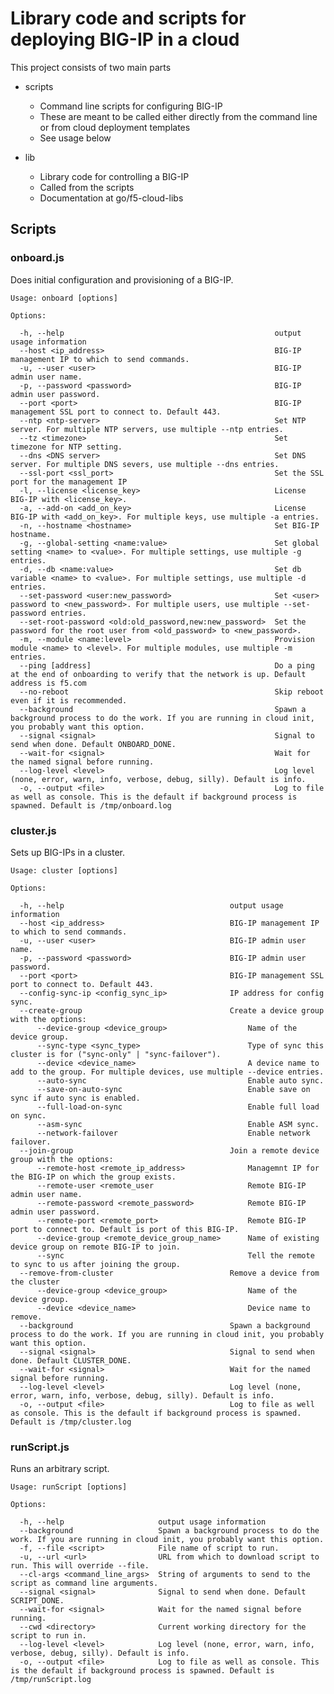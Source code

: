 # Library code and scripts for deploying BIG-IP in a cloud

This project consists of two main parts
- scripts
    - Command line scripts for configuring BIG-IP
    - These are meant to be called either directly from the command line or from cloud deployment templates
    - See usage below

- lib
    - Library code for controlling a BIG-IP
    - Called from the scripts
    - Documentation at go/f5-cloud-libs

## Scripts

### onboard.js

Does initial configuration and provisioning of a BIG-IP.

    Usage: onboard [options]

    Options:

      -h, --help                                               output usage information
      --host <ip_address>                                      BIG-IP management IP to which to send commands.
      -u, --user <user>                                        BIG-IP admin user name.
      -p, --password <password>                                BIG-IP admin user password.
      --port <port>                                            BIG-IP management SSL port to connect to. Default 443.
      --ntp <ntp-server>                                       Set NTP server. For multiple NTP servers, use multiple --ntp entries.
      --tz <timezone>                                          Set timezone for NTP setting.
      --dns <DNS server>                                       Set DNS server. For multiple DNS severs, use multiple --dns entries.
      --ssl-port <ssl_port>                                    Set the SSL port for the management IP
      -l, --license <license_key>                              License BIG-IP with <license_key>.
      -a, --add-on <add_on_key>                                License BIG-IP with <add_on_key>. For multiple keys, use multiple -a entries.
      -n, --hostname <hostname>                                Set BIG-IP hostname.
      -g, --global-setting <name:value>                        Set global setting <name> to <value>. For multiple settings, use multiple -g entries.
      -d, --db <name:value>                                    Set db variable <name> to <value>. For multiple settings, use multiple -d entries.
      --set-password <user:new_password>                       Set <user> password to <new_password>. For multiple users, use multiple --set-password entries.
      --set-root-password <old:old_password,new:new_password>  Set the password for the root user from <old_password> to <new_password>.
      -m, --module <name:level>                                Provision module <name> to <level>. For multiple modules, use multiple -m entries.
      --ping [address]                                         Do a ping at the end of onboarding to verify that the network is up. Default address is f5.com
      --no-reboot                                              Skip reboot even if it is recommended.
      --background                                             Spawn a background process to do the work. If you are running in cloud init, you probably want this option.
      --signal <signal>                                        Signal to send when done. Default ONBOARD_DONE.
      --wait-for <signal>                                      Wait for the named signal before running.
      --log-level <level>                                      Log level (none, error, warn, info, verbose, debug, silly). Default is info.
      -o, --output <file>                                      Log to file as well as console. This is the default if background process is spawned. Default is /tmp/onboard.log

### cluster.js

Sets up BIG-IPs in a cluster.

    Usage: cluster [options]

    Options:

      -h, --help                                     output usage information
      --host <ip_address>                            BIG-IP management IP to which to send commands.
      -u, --user <user>                              BIG-IP admin user name.
      -p, --password <password>                      BIG-IP admin user password.
      --port <port>                                  BIG-IP management SSL port to connect to. Default 443.
      --config-sync-ip <config_sync_ip>              IP address for config sync.
      --create-group                                 Create a device group with the options:
          --device-group <device_group>                  Name of the device group.
          --sync-type <sync_type>                        Type of sync this cluster is for ("sync-only" | "sync-failover").
          --device <device_name>                         A device name to add to the group. For multiple devices, use multiple --device entries.
          --auto-sync                                    Enable auto sync.
          --save-on-auto-sync                            Enable save on sync if auto sync is enabled.
          --full-load-on-sync                            Enable full load on sync.
          --asm-sync                                     Enable ASM sync.
          --network-failover                             Enable network failover.
      --join-group                                   Join a remote device group with the options:
          --remote-host <remote_ip_address>              Managemnt IP for the BIG-IP on which the group exists.
          --remote-user <remote_user                     Remote BIG-IP admin user name.
          --remote-password <remote_password>            Remote BIG-IP admin user password.
          --remote-port <remote_port>                    Remote BIG-IP port to connect to. Default is port of this BIG-IP.
          --device-group <remote_device_group_name>      Name of existing device group on remote BIG-IP to join.
          --sync                                         Tell the remote to sync to us after joining the group.
      --remove-from-cluster                          Remove a device from the cluster
          --device-group <device_group>                  Name of the device group.
          --device <device_name>                         Device name to remove.
      --background                                   Spawn a background process to do the work. If you are running in cloud init, you probably want this option.
      --signal <signal>                              Signal to send when done. Default CLUSTER_DONE.
      --wait-for <signal>                            Wait for the named signal before running.
      --log-level <level>                            Log level (none, error, warn, info, verbose, debug, silly). Default is info.
      -o, --output <file>                            Log to file as well as console. This is the default if background process is spawned. Default is /tmp/cluster.log

### runScript.js

Runs an arbitrary script.

    Usage: runScript [options]

    Options:

      -h, --help                     output usage information
      --background                   Spawn a background process to do the work. If you are running in cloud init, you probably want this option.
      -f, --file <script>            File name of script to run.
      -u, --url <url>                URL from which to download script to run. This will override --file.
      --cl-args <command_line_args>  String of arguments to send to the script as command line arguments.
      --signal <signal>              Signal to send when done. Default SCRIPT_DONE.
      --wait-for <signal>            Wait for the named signal before running.
      --cwd <directory>              Current working directory for the script to run in.
      --log-level <level>            Log level (none, error, warn, info, verbose, debug, silly). Default is info.
      -o, --output <file>            Log to file as well as console. This is the default if background process is spawned. Default is /tmp/runScript.log
